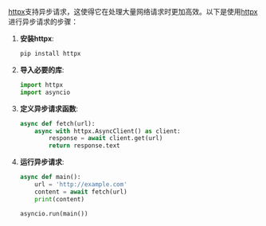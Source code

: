 [httpx](https://zh.wikipedia.org/wiki/httpx)支持异步请求，这使得它在处理大量网络请求时更加高效。以下是使用[httpx](https://zh.wikipedia.org/wiki/httpx)进行异步请求的步骤：

1. **安装httpx**:
   ```python
   pip install httpx
   ```

2. **导入必要的库**:
   ```python
   import httpx
   import asyncio
   ```

3. **定义异步请求函数**:
   ```python
   async def fetch(url):
       async with httpx.AsyncClient() as client:
           response = await client.get(url)
           return response.text
   ```

4. **运行异步请求**:
   ```python
   async def main():
       url = 'http://example.com'
       content = await fetch(url)
       print(content)

   asyncio.run(main())
   ```

